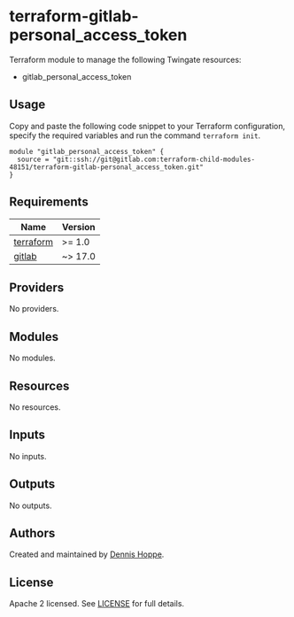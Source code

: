 # terraform-gitlab-personal_access_token

Terraform module to manage the following Twingate resources:

* gitlab_personal_access_token

## Usage

Copy and paste the following code snippet to your Terraform configuration,
specify the required variables and run the command `terraform init`.

```hcl
module "gitlab_personal_access_token" {
  source = "git::ssh://git@gitlab.com:terraform-child-modules-48151/terraform-gitlab-personal_access_token.git"
}
```

<!-- BEGIN_TF_DOCS -->
## Requirements

| Name | Version |
|------|---------|
| <a name="requirement_terraform"></a> [terraform](#requirement\_terraform) | >= 1.0 |
| <a name="requirement_gitlab"></a> [gitlab](#requirement\_gitlab) | ~> 17.0 |

## Providers

No providers.

## Modules

No modules.

## Resources

No resources.

## Inputs

No inputs.

## Outputs

No outputs.
<!-- END_TF_DOCS -->

## Authors

Created and maintained by [Dennis Hoppe](https://gitlab.com/dhoppeIT).

## License

Apache 2 licensed. See [LICENSE](LICENSE) for full details.
